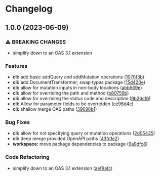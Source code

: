 # Changelog

## 1.0.0 (2023-06-09)


### ⚠ BREAKING CHANGES

* simplify down to an OAS 3.1 extension

### Features

* **cli:** add basic addQuery and addMutation operations ([1070f3b](https://github.com/freakyfelt/yet-another-json-rpc/commit/1070f3bed917cf7c2b790e7805f11d4b56ab80ca))
* **cli:** add DocumentTransformer; swap types package ([15d420e](https://github.com/freakyfelt/yet-another-json-rpc/commit/15d420ef6264bcaa294467c5917c834a072a5c94))
* **cli:** allow for mutation inputs in non-body locations ([abb569e](https://github.com/freakyfelt/yet-another-json-rpc/commit/abb569eb4deedddb14579b0f3b90ab685e92481f))
* **cli:** allow for overriding the path and method ([b80759b](https://github.com/freakyfelt/yet-another-json-rpc/commit/b80759b1cee6feb2e271b127eb9bd2160f2c5fb9))
* **cli:** allow for overriding the status code and description ([9b26c16](https://github.com/freakyfelt/yet-another-json-rpc/commit/9b26c1673bb8600499b45152ec759bce12e0f0a9))
* **cli:** Allow for parameter fields to be overridden ([ce96d4c](https://github.com/freakyfelt/yet-another-json-rpc/commit/ce96d4c7e4220e3a12228896d041dde56bc60d23))
* **cli:** shallow merge OAS paths ([39696b1](https://github.com/freakyfelt/yet-another-json-rpc/commit/39696b1314ca25833ac2dbc1cc3b7a23591c41ab))


### Bug Fixes

* **cli:** allow for not specifying query or mutation operations ([2d05435](https://github.com/freakyfelt/yet-another-json-rpc/commit/2d05435e6de23752cf4e929d844feeaa24be35d9))
* **cli:** deep merge provided OpenAPI paths ([43fc1e2](https://github.com/freakyfelt/yet-another-json-rpc/commit/43fc1e262e8fd3fa2b18a5e15a573cebecdc7923))
* **workspace:** move package dependencies to package ([9a9dfc8](https://github.com/freakyfelt/yet-another-json-rpc/commit/9a9dfc82d8c692832f3a13cfd2f09b715aad255e))


### Code Refactoring

* simplify down to an OAS 3.1 extension ([aef9afc](https://github.com/freakyfelt/yet-another-json-rpc/commit/aef9afc88f9b26c84447cafb88132e554a4681c3))
